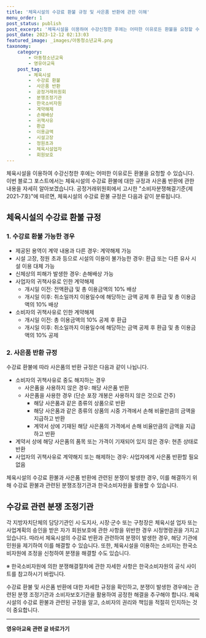 ```yaml
---
title: '체육시설의 수강료 환불 규정 및 사은품 반환에 관한 이해'
menu_order: 1
post_status: publish
post_excerpt: '체육시설을 이용하여 수강신청한 후에는 어떠한 이유로든 환불을 요청할 수 있습니다. 이번 블로그 포스트에서는 체육시설의 수강료 환불에 대한 규정과 사은품 반환에 관한 내용을 자세히 알아보겠습니다. 공정거래위원회에서 고시한  소비자분쟁해결기준 제2021 7호  에 따르면, 체육시설의 수강료 환불 규정은 다음과 같이 분류됩니다.'
post_date: 2023-12-12 02:13:03
featured_image: _images/아동청소년교육.png
taxonomy:
    category:
        - 아동청소년교육
        - 영유아교육
    post_tag:
        - 체육시설
        -  수강료 환불
        -  사은품 반환
        -  공정거래위원회
        -  분쟁조정기관
        -  한국소비자원
        -  계약해제
        -  손해배상
        -  귀책사유
        -  환급
        -  이용금액
        -  시설고장
        -  정원초과
        -  체육시설업자
        -  회원보호
---
```



체육시설을 이용하여 수강신청한 후에는 어떠한 이유로든 환불을 요청할 수 있습니다. 이번 블로그 포스트에서는 체육시설의 수강료 환불에 대한 규정과 사은품 반환에 관한 내용을 자세히 알아보겠습니다. 공정거래위원회에서 고시한 "소비자분쟁해결기준(제2021-7호)"에 따르면, 체육시설의 수강료 환불 규정은 다음과 같이 분류됩니다.

## 체육시설의 수강료 환불 규정

### 1. 수강료 환불 가능한 경우

- 제공된 용역이 계약 내용과 다른 경우: 계약해제 가능
- 시설 고장, 정원 초과 등으로 시설의 이용이 불가능한 경우: 환급 또는 다른 유사 시설 이용 대체 가능
- 신체상의 피해가 발생한 경우: 손해배상 가능
- 사업자의 귀책사유로 인한 계약해제
  - 개시일 이전: 전액환급 및 총 이용금액의 10% 배상
  - 개시일 이후: 취소일까지 이용일수에 해당하는 금액 공제 후 환급 및 총 이용금액의 10% 배상
- 소비자의 귀책사유로 인한 계약해제
  - 개시일 이전: 총 이용금액의 10% 공제 후 환급
  - 개시일 이후: 취소일까지 이용일수에 해당하는 금액 공제 후 환급 및 총 이용금액의 10% 공제

### 2. 사은품 반환 규정

수강료 환불에 따라 사은품의 반환 규정은 다음과 같이 나뉩니다.

- 소비자의 귀책사유로 중도 해지하는 경우
  - 사은품을 사용하지 않은 경우: 해당 사은품 반환
  - 사은품을 사용한 경우 (단순 포장 개봉은 사용하지 않은 것으로 간주)
    - 해당 사은품과 같은 종류의 상품으로 반환
    - 해당 사은품과 같은 종류의 상품의 시중 가격에서 손해 비율만큼의 금액을 지급하고 반환
    - 계약서 상에 기재된 해당 사은품의 가격에서 손해 비율만큼의 금액을 지급하고 반환
- 계약서 상에 해당 사은품의 품목 또는 가격이 기재되어 있지 않은 경우: 현존 상태로 반환
- 사업자의 귀책사유로 계약해지 또는 해제하는 경우: 사업자에게 사은품 반환할 필요 없음

체육시설의 수강료 환불과 사은품 반환에 관련된 분쟁이 발생한 경우, 이를 해결하기 위해 수강료 환불과 관련된 분쟁조정기관과 한국소비자원을 활용할 수 있습니다.

## 수강료 관련 분쟁 조정기관

각 지방자치단체의 담당기관인 시·도지사, 시장·군수 또는 구청장은 체육시설 업자 또는 사업계획의 승인을 받은 자가 회원보호에 관한 사항을 위반한 경우 시정명령권을 가지고 있습니다. 따라서 체육시설의 수강료 반환과 관련하여 분쟁이 발생한 경우, 해당 기관에 민원을 제기하여 이를 해결할 수 있습니다. 또한, 체육시설을 이용하는 소비자는 한국소비자원에 조정을 신청하여 분쟁을 해결할 수도 있습니다.

※ 한국소비자원에 의한 분쟁해결절차에 관한 자세한 사항은 한국소비자원의 공식 사이트를 참고하시기 바랍니다.

수강료 환불 및 사은품 반환에 대한 자세한 규정을 확인하고, 분쟁이 발생한 경우에는 관련된 분쟁 조정기관과 소비자보호기관을 활용하여 공정한 해결을 추구해야 합니다. 체육시설의 수강료 환불과 관련된 규정을 알고, 소비자의 권리와 책임을 적절히 인지하는 것이 중요합니다.
<!-- wp:separator -->
<hr class="wp-block-separator has-alpha-channel-opacity"/>
<!-- /wp:separator -->

<!-- wp:group {"backgroundColor":"base","layout":{"type":"constrained"}} -->
<div class="wp-block-group has-base-background-color has-background"><!-- wp:paragraph {"align":"center","fontSize":"medium"} -->
<p class="has-text-align-center has-large-font-size"><strong>영유아교육 관련 글 바로가기</strong></p>
<!-- /wp:paragraph -->


<!-- wp:latest-posts
{"categories":[{"id":30914,"count":19,"description":"","link":"https://uknowlaw.com/category/%ec%98%81%ec%9c%a0%ec%95%84%ea%b5%90%ec%9c%a1/","name":"영유아교육","slug":"영유아교육","taxonomy":"category","parent":0,"meta":[],"_links":{"self":[{"href":"https://uknowlaw.com/wp-json/wp/v2/categories/30914"}],"collection":[{"href":"https://uknowlaw.com/wp-json/wp/v2/categories"}],"about":[{"href":"https://uknowlaw.com/wp-json/wp/v2/taxonomies/category"}],"wp:post_type":[{"href":"https://uknowlaw.com/wp-json/wp/v2/posts?categories=30914"}],"curies":[{"name":"wp","href":"https://api.w.org/{rel}","templated":true}]}}],"postsToShow":100,"excerptLength":28,"postLayout":"grid","columns":2,"featuredImageAlign":"left","featuredImageSizeSlug":"large","fontSize":"small"} /--></div>
<!-- /wp:group -->
